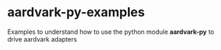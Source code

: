 # aardvark-py-examples
Examples to understand how to use the python module **aardvark-py** to drive aardvark adapters
